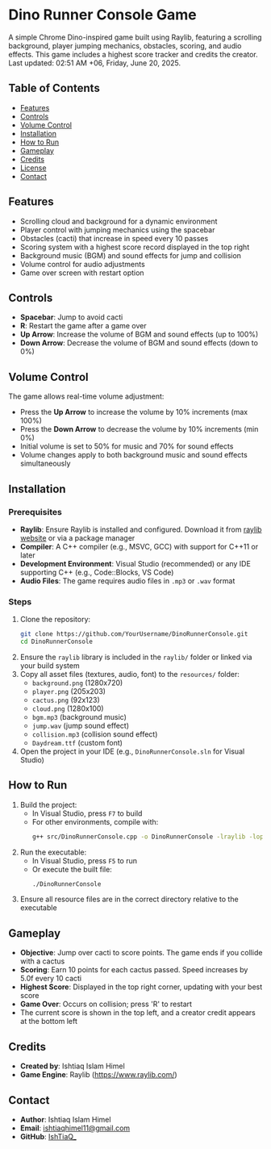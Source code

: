 # Dino Runner Console Game

A simple Chrome Dino-inspired game built using Raylib, featuring a scrolling background, player jumping mechanics, obstacles, scoring, and audio effects. This game includes a highest score tracker and credits the creator. Last updated: 02:51 AM +06, Friday, June 20, 2025.

## Table of Contents
- [Features](#features)
- [Controls](#controls)
- [Volume Control](#volume-control)
- [Installation](#installation)
- [How to Run](#how-to-run)
- [Gameplay](#gameplay)
- [Credits](#credits)
- [License](#license)
- [Contact](#contact)

## Features
- Scrolling cloud and background for a dynamic environment
- Player control with jumping mechanics using the spacebar
- Obstacles (cacti) that increase in speed every 10 passes
- Scoring system with a highest score record displayed in the top right
- Background music (BGM) and sound effects for jump and collision
- Volume control for audio adjustments
- Game over screen with restart option

## Controls
- **Spacebar**: Jump to avoid cacti
- **R**: Restart the game after a game over
- **Up Arrow**: Increase the volume of BGM and sound effects (up to 100%)
- **Down Arrow**: Decrease the volume of BGM and sound effects (down to 0%)

## Volume Control
The game allows real-time volume adjustment:
- Press the **Up Arrow** to increase the volume by 10% increments (max 100%)
- Press the **Down Arrow** to decrease the volume by 10% increments (min 0%)
- Initial volume is set to 50% for music and 70% for sound effects
- Volume changes apply to both background music and sound effects simultaneously

## Installation
### Prerequisites
- **Raylib**: Ensure Raylib is installed and configured. Download it from [raylib website](https://www.raylib.com/) or via a package manager
- **Compiler**: A C++ compiler (e.g., MSVC, GCC) with support for C++11 or later
- **Development Environment**: Visual Studio (recommended) or any IDE supporting C++ (e.g., Code::Blocks, VS Code)
- **Audio Files**: The game requires audio files in `.mp3` or `.wav` format

### Steps
1. Clone the repository:
   ```bash
   git clone https://github.com/YourUsername/DinoRunnerConsole.git
   cd DinoRunnerConsole
   ```
2. Ensure the `raylib` library is included in the `raylib/` folder or linked via your build system
3. Copy all asset files (textures, audio, font) to the `resources/` folder:
   - `background.png` (1280x720)
   - `player.png` (205x203)
   - `cactus.png` (92x123)
   - `cloud.png` (1280x100)
   - `bgm.mp3` (background music)
   - `jump.wav` (jump sound effect)
   - `collision.mp3` (collision sound effect)
   - `Daydream.ttf` (custom font)
4. Open the project in your IDE (e.g., `DinoRunnerConsole.sln` for Visual Studio)

## How to Run
1. Build the project:
   - In Visual Studio, press `F7` to build
   - For other environments, compile with:
     ```bash
     g++ src/DinoRunnerConsole.cpp -o DinoRunnerConsole -lraylib -lopengl32 -lgdi32 -lwinmm
     ```
2. Run the executable:
   - In Visual Studio, press `F5` to run
   - Or execute the built file:
     ```bash
     ./DinoRunnerConsole
     ```
3. Ensure all resource files are in the correct directory relative to the executable

## Gameplay
- **Objective**: Jump over cacti to score points. The game ends if you collide with a cactus
- **Scoring**: Earn 10 points for each cactus passed. Speed increases by 5.0f every 10 cacti
- **Highest Score**: Displayed in the top right corner, updating with your best score
- **Game Over**: Occurs on collision; press 'R' to restart
- The current score is shown in the top left, and a creator credit appears at the bottom left

## Credits
- **Created by**: Ishtiaq Islam Himel
- **Game Engine**: Raylib (https://www.raylib.com/)



## Contact
- **Author**: Ishtiaq Islam Himel 
- **Email**: ishtiaqhimel11@gmail.com 
- **GitHub**: [IshTiaQ_](https://github.com/IshtiaqIslamHimel)
```

